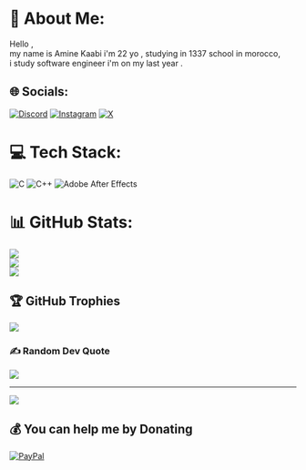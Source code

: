 # 💫 About Me:
Hello ,<br>my name is Amine Kaabi i'm 22 yo , studying in 1337 school in morocco,<br>i study software engineer i'm on my last year .


## 🌐 Socials:
[![Discord](https://img.shields.io/badge/Discord-%237289DA.svg?logo=discord&logoColor=white)](https://discord.gg/nalsu) [![Instagram](https://img.shields.io/badge/Instagram-%23E4405F.svg?logo=Instagram&logoColor=white)](https://instagram.com/natsssuuumi) [![X](https://img.shields.io/badge/X-black.svg?logo=X&logoColor=white)](https://x.com/@Natsu_gojo) 

# 💻 Tech Stack:
![C](https://img.shields.io/badge/c-%2300599C.svg?style=for-the-badge&logo=c&logoColor=white) ![C++](https://img.shields.io/badge/c++-%2300599C.svg?style=for-the-badge&logo=c%2B%2B&logoColor=white) ![Adobe After Effects](https://img.shields.io/badge/Adobe%20After%20Effects-9999FF.svg?style=for-the-badge&logo=Adobe%20After%20Effects&logoColor=white)
# 📊 GitHub Stats:
![](https://github-readme-stats.vercel.app/api?username=NatsuEGL&theme=dark&hide_border=false&include_all_commits=false&count_private=false)<br/>
![](https://github-readme-streak-stats.herokuapp.com/?user=NatsuEGL&theme=dark&hide_border=false)<br/>
![](https://github-readme-stats.vercel.app/api/top-langs/?username=NatsuEGL&theme=dark&hide_border=false&include_all_commits=false&count_private=false&layout=compact)

## 🏆 GitHub Trophies
![](https://github-profile-trophy.vercel.app/?username=NatsuEGL&theme=radical&no-frame=false&no-bg=true&margin-w=4)

### ✍️ Random Dev Quote
![](https://quotes-github-readme.vercel.app/api?type=horizontal&theme=radical)

---
[![](https://visitcount.itsvg.in/api?id=NatsuEGL&icon=0&color=0)](https://visitcount.itsvg.in)

  ## 💰 You can help me by Donating
  [![PayPal](https://img.shields.io/badge/PayPal-00457C?style=for-the-badge&logo=paypal&logoColor=white)](https://paypal.me/AmineKaabi) 

  
<!-- Proudly created with GPRM ( https://gprm.itsvg.in ) -->
